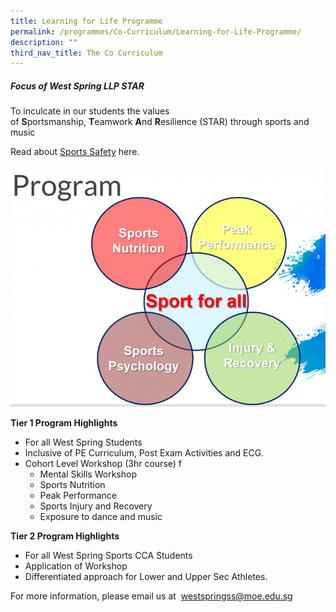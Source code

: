 ```yaml
---
title: Learning for Life Programme
permalink: /programmes/Co-Curriculum/Learning-for-Life-Programme/
description: ""
third_nav_title: The Co Curriculum
---
```

##### **Focus of West Spring LLP STAR**

To inculcate in our students the values of **S**portsmanship, **T**eamwork **A**nd **R**esilience (STAR) through sports and music

<p>Read about <a href="https://www.sportsingapore.gov.sg/sports-education/sports-safety">Sports Safety</a> here.</p>


![](/images/Co%20Curriculum/Capture-768x588.png)

**Tier 1 Program Highlights**

*   For all West Spring Students
*   Inclusive of PE Curriculum, Post Exam Activities and ECG.
*   Cohort Level Workshop (3hr course) f
    *   Mental Skills Workshop
    *   Sports Nutrition
    *   Peak Performance
    *   Sports Injury and Recovery
    *   Exposure to dance and music

**Tier 2 Program Highlights**

*   For all West Spring Sports CCA Students
*   Application of Workshop
*   Differentiated approach for Lower and Upper Sec Athletes.

For more information, please email us at  westspringss@moe.edu.sg
